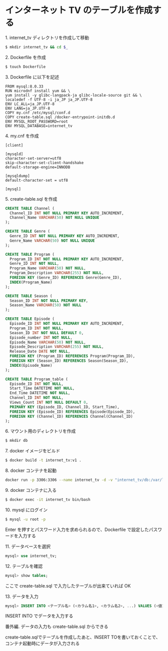 # インターネット TV のテーブルを作成する

<detail>
<summary>1. internet_tv ディレクトリを作成して移動</summary>
<div>

```sh
$ mkdir internet_tv && cd $_
```

</div>
</detail>

<detail>
<summary>2. Dockerfile を作成</summary>
<div>

```sh
$ touch Dockerfile
```

</div>
</detail>

<detail><summary>3. Dockerfile に以下を記述</summary>

<div>

```
FROM mysql:8.0.33
RUN microdnf install yum && \
yum install -y glibc-langpack-ja glibc-locale-source git && \
localedef -f UTF-8 -i ja_JP ja_JP.UTF-8
ENV LC_ALL=ja_JP.UTF-8
ENV LANG=ja_JP.UTF-8
COPY my.cnf /etc/mysql/conf.d
COPY create-table.sql /docker-entrypoint-initdb.d
ENV MYSQL_ROOT_PASSWORD=root
ENV MYSQL_DATABASE=internet_tv
```

</div></detail>

<detail><summary>4. my.cnf を作成</summary>

<div>

```
[client]

[mysqld]
character-set-server=utf8
skip-character-set-client-handshake
default-storage-engine=INNODB

[mysqldump]
default-character-set = utf8

[mysql]
```

</div>
</detail>

<detail><summary>5. create-table.sql を作成</summary>

<div>

```sql
CREATE TABLE Channel (
  Channel_ID INT NOT NULL PRIMARY KEY AUTO_INCREMENT,
  Channel_Name VARCHAR(50) NOT NULL UNIQUE
);

CREATE TABLE Genre (
  Genre_ID INT NOT NULL PRIMARY KEY AUTO_INCREMENT,
  Genre_Name VARCHAR(50) NOT NULL UNIQUE
);

CREATE TABLE Program (
  Program_ID INT NOT NULL PRIMARY KEY AUTO_INCREMENT,
  Genre_ID INT NOT NULL,
  Program_Name VARCHAR(50) NOT NULL,
  Program_Description VARCHAR(255) NOT NULL,
  FOREIGN KEY (Genre_ID) REFERENCES Genre(Genre_ID),
  INDEX(Program_Name)
);

CREATE TABLE Season (
  Season_ID INT NOT NULL PRIMARY KEY,
  Season_Name VARCHAR(50) NOT NULL
);

CREATE TABLE Episode (
  Episode_ID INT NOT NULL PRIMARY KEY AUTO_INCREMENT,
  Program_ID INT NOT NULL,
  Season_ID INT NOT NULL DEFAULT 0,
  Episode_number INT NOT NULL,
  Episode_Name VARCHAR(50) NOT NULL,
  Episode_Description VARCHAR(255) NOT NULL,
  Release_Date DATE NOT NULL,
  FOREIGN KEY (Program_ID) REFERENCES Program(Program_ID),
  FOREIGN KEY (Season_ID) REFERENCES Season(Season_ID),
  INDEX(Episode_Name)
);

CREATE TABLE Program_table (
  Episode_ID INT NOT NULL,
  Start_Time DATETIME NOT NULL,
  End_Time DATETIME NOT NULL,
  Channel_ID INT NOT NULL,
  Views_Count INT NOT NULL DEFAULT 0,
  PRIMARY KEY (Episode_ID, Channel_ID, Start_Time),
  FOREIGN KEY (Episode_ID) REFERENCES Episode(Episode_ID),
  FOREIGN KEY (Channel_ID) REFERENCES Channel(Channel_ID)
);
```

</div>
</detail>

<detail><summary>6. マウント用のディレクトリを作成</summary>

<div>

```sh
$ mkdir db
```

</div>
</detail>

<detail><summary>7. docker イメージをビルド</summary>

<div>
  
```sh
$ docker build -t internet_tv:v1 .
```

</div>
</detail>

<detail><summary>8. docker コンテナを起動</summary>

<div>
  
```sh
docker run -p 3306:3306 --name internet_tv -d -v "internet_tv/db:/var/lib/mysql" internet_tv:v1
```

</div>
</detail>

<detail><summary>9. docker コンテナに入る</summary>

<div>
  
```sh
$ docker exec -it internet_tv bin/bash
```

</div>
</detail>

<detail><summary>10. mysql にログイン</summary>

<div>

```sh
$ mysql -u root -p
```

Enter を押すとパスワード入力を求められるので、Dockerfile で設定したパスワードを入力する

</div>
</detail>

<detail><summary>11. データベースを選択</summary>

<div>

```sql
mysql> use internet_tv;
```

</div>
</detail>

<detail><summary>12. テーブルを確認</summary>

<div>

```sql
mysql> show tables;
```

ここで create-table.sql で入力したテーブルが出来ていれば OK

</div>
</detail>

<detail><summary>13. データを入力</summary>

<div>

```sql
mysql> INSERT INTO <テーブル名> (<カラム名1>, <カラム名2>, ...) VALUES (<値1>, <値2>, ...);
```

INSERT INTO でデータを入力する

</div>

</detail>

<detail><summary>番外編. データの入力も create-table.sql からできる</summary>

<div>
create-table.sqlでテーブルを作成したあと、INSERT TOを書いておくことで、コンテナ起動時にデータが入力される
</div>

</detail>
